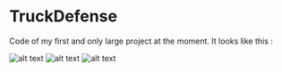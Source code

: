 # TruckDefense
Code of my first and only large project at the moment.
It looks like this :

![alt text](https://photos.app.goo.gl/45AvmP9Zdqyidctj9)
![alt text](https://photos.app.goo.gl/DJjhG3gLSaTre8pb9)
![alt text](https://photos.app.goo.gl/vGcuwpQ9SSnoJsxk7)